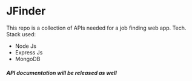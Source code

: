 # JFinder

This repo is a collection of APIs needed for a job finding web app.
Tech. Stack used:

-   Node Js
-   Express Js
-   MongoDB

##### API documentation will be released as well
